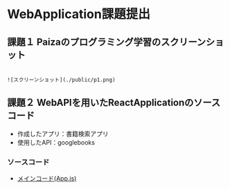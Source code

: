 # WebApplication課題提出

## 課題１  Paizaのプログラミング学習のスクリーンショット
    　   
    ![スクリーンショット](./public/p1.png)

## 課題２  WebAPIを用いたReactApplicationのソースコード
* 作成したアプリ：書籍検索アプリ
* 使用したAPI：googlebooks

### ソースコード
* [メインコード(App.js)](./src/App.js)
